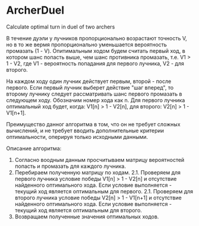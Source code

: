 # ArcherDuel
Calculate optimal turn in duel of two archers

В течение дуэли у лучников пропорционально возрастают точность V, но в то же вермя пропорционально уменьшается вероятность промазать (1 - V). 
Опитимальным ходом будем считать первый ход, в котором шанс попасть выше, чем шанс противника промазать, т.е. 
V1 > 1 - V2, 
где V1 - вероятность попадания для первого лучника, V2 - для второго. 

На каждом ходу один лучник действует первым, второй - после первого. Если первый лучник выберет действие "шаг вперед", то второму лучнику следует рассматривать шанс первого промазать в следующем ходу.
Обозначим номер хода как n.
Для первого лучника оптимальный ход будет, когда:
V1[n] > 1 - V2[n], 
для второго:
V2[n] > 1 - V1[n+1].

Преимущество данног алгоритма в том, что он не требует сложных вычислений, и не требует вводить дополнительные критерии оптимальности, оперируя только исходными данными.

Описание алгоритма:
1. Согласно воодным данным просчитываем матрицу вероятностей попасть и промазать для каждого лучника.
2. Перебираем полученную матрицу по ходам.
    2.1. Проверяем для первого лучника условие победы V1[n] > 1 - V2[n] и отсутствие найденного оптимального хода. Если условие выполняется - текущий ход является оптимальным для первого.
    2.1. Проверяем для второго лучника условие победы V2[n] > 1 - V1[n+1] и отсутствие найденного оптимального хода. Если условие выполняется - текущий ход является оптимальным для второго.
3. Возвращаем полученные значения оптимальных ходов.
